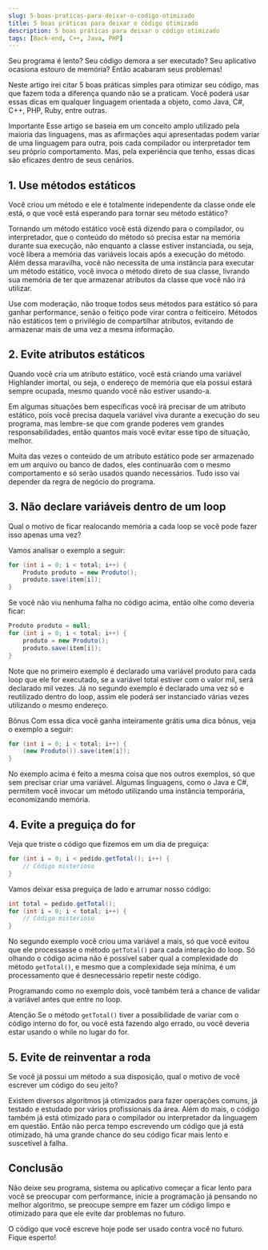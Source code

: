 ```yaml
---
slug: 5-boas-praticas-para-deixar-o-codigo-otimizado
title: 5 boas práticas para deixar o código otimizado
description: 5 boas práticas para deixar o código otimizado
tags: [Back-end, C++, Java, PHP]
---
```

Seu programa é lento? Seu código demora a ser executado? Seu aplicativo ocasiona estouro de memória? Então acabaram seus problemas!

Neste artigo irei citar 5 boas práticas simples para otimizar seu código, mas que fazem toda a diferença quando não se a praticam. Você poderá usar essas dicas em qualquer linguagem orientada a objeto, como Java, C#, C++, PHP, Ruby, entre outras.

<!--truncate-->

Importante Esse artigo se baseia em um conceito amplo utilizado pela maioria das linguagens, mas as afirmações aqui apresentadas podem variar de uma linguagem para outra, pois cada compilador ou interpretador tem seu próprio comportamento. Mas, pela experiência que tenho, essas dicas são eficazes dentro de seus cenários.

## 1. Use métodos estáticos

Você criou um método e ele é totalmente independente da classe onde ele está, o que você está esperando para tornar seu método estático?

Tornando um método estático você está dizendo para o compilador, ou interpretador, que o conteúdo do método só precisa estar na memória durante sua execução, não enquanto a classe estiver instanciada, ou seja, você libera a memória das variáveis locais após a execução do método. Além dessa maravilha, você não necessita de uma instância para executar um método estático, você invoca o método direto de sua classe, livrando sua memória de ter que armazenar atributos da classe que você não irá utilizar.

Use com moderação, não troque todos seus métodos para estático só para ganhar performance, senão o feitiço pode virar contra o feiticeiro. Métodos não estáticos tem o privilégio de compartilhar atributos, evitando de armazenar mais de uma vez a mesma informação.

## 2. Evite atributos estáticos

Quando você cria um atributo estático, você está criando uma variável Highlander imortal, ou seja, o endereço de memória que ela possui estará sempre ocupada, mesmo quando você não estiver usando-a.

Em algumas situações bem específicas você irá precisar de um atributo estático, pois você precisa daquela variável viva durante a execução do seu programa, mas lembre-se que com grande poderes vem grandes responsabilidades, então quantos mais você evitar esse tipo de situação, melhor.

Muita das vezes o conteúdo de um atributo estático pode ser armazenado em um arquivo ou banco de dados, eles continuarão com o mesmo comportamento e só serão usados quando necessários. Tudo isso vai depender da regra de negócio do programa.

## 3. Não declare variáveis dentro de um loop

Qual o motivo de ficar realocando memória a cada loop se você pode fazer isso apenas uma vez?

Vamos analisar o exemplo a seguir:

```java
for (int i = 0; i < total; i++) {
    Produto produto = new Produto();
    produto.save(item[i]);
}
```

Se você não viu nenhuma falha no código acima, então olhe como deveria ficar:

```java
Produto produto = null;
for (int i = 0; i < total; i++) {
    produto = new Produto();
    produto.save(item[i]);
}
```

Note que no primeiro exemplo é declarado uma variável produto para cada loop que ele for executado, se a variável total estiver com o valor mil, será declarado mil vezes. Já no segundo exemplo é declarado uma vez só e reutilizado dentro do loop, assim ele poderá ser instanciado várias vezes utilizando o mesmo endereço.

Bônus Com essa dica você ganha inteiramente grátis uma dica bônus, veja o exemplo a seguir:

```java
for (int i = 0; i < total; i++) {
    (new Produto()).save(item[i]);
}
```

No exemplo acima é feito a mesma coisa que nos outros exemplos, só que sem precisar criar uma variável. Algumas linguagens, como o Java e C#, permitem você invocar um método utilizando uma instância temporária, economizando memória.

## 4. Evite a preguiça do for

Veja que triste o código que fizemos em um dia de preguiça:

```java
for (int i = 0; i < pedido.getTotal(); i++) {
    // Código misterioso
}
```

Vamos deixar essa preguiça de lado e arrumar nosso código:

```java
int total = pedido.getTotal();
for (int i = 0; i < total; i++) {
    // Código misterioso
}
```

No segundo exemplo você criou uma variável a mais, só que você evitou que ele processasse o método `getTotal()` para cada interação do loop. Só olhando o código acima não é possível saber qual a complexidade do método `getTotal()`, e mesmo que a complexidade seja mínima, é um processamento que é desnecessário repetir neste código.

Programando como no exemplo dois, você também terá a chance de validar a variável antes que entre no loop.

Atenção Se o método `getTotal()` tiver a possibilidade de variar com o código interno do for, ou você está fazendo algo errado, ou você deveria estar usando o while no lugar do for.

## 5. Evite de reinventar a roda

Se você já possui um método a sua disposição, qual o motivo de você escrever um código do seu jeito?

Existem diversos algoritmos já otimizados para fazer operações comuns, já testado e estudado por vários profissionais da área. Além do mais, o código também já está otimizado para o compilador ou interpretador da linguagem em questão. Então não perca tempo escrevendo um código que já está otimizado, há uma grande chance do seu código ficar mais lento e suscetível à falha.

## Conclusão

Não deixe seu programa, sistema ou aplicativo começar a ficar lento para você se preocupar com performance, inicie a programação já pensando no melhor algoritmo, se preocupe sempre em fazer um código limpo e otimizado para que ele evite dar problemas no futuro.

O código que você escreve hoje pode ser usado contra você no futuro. Fique esperto!
